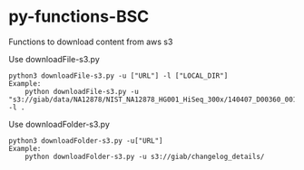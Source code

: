 # py-functions-BSC
Functions to download content from aws s3

Use downloadFile-s3.py

    python3 downloadFile-s3.py -u ["URL"] -l ["LOCAL_DIR"]
    Example:
        python downloadFile-s3.py -u "s3://giab/data/NA12878/NIST_NA12878_HG001_HiSeq_300x/140407_D00360_0017_BH947YADXX/Project_RM8398/Sample_U5c/U5c_CCGTCC_L001_R2_001.fastq.gz" -l .

Use downloadFolder-s3.py

    python3 downloadFolder-s3.py -u["URL"]
    Example:
        python downloadFolder-s3.py -u s3://giab/changelog_details/
